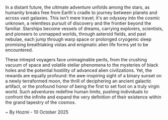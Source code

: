 
In a distant future, the ultimate adventure unfolds among the stars, as humanity breaks free from Earth's cradle to journey between planets and across vast galaxies. This isn't mere travel; it's an odyssey into the cosmic unknown, a relentless pursuit of discovery and the frontier beyond the familiar. Starships become vessels of dreams, carrying explorers, scientists, and pioneers to unmapped worlds, through asteroid fields, and past nebulae, each jump through warp space or prolonged cryogenic sleep promising breathtaking vistas and enigmatic alien life forms yet to be encountered.

These intrepid voyagers face unimaginable perils, from the crushing vacuum of space and volatile stellar phenomena to the mysteries of black holes and the potential hostility of advanced alien civilizations. Yet, the rewards are equally profound: the awe-inspiring sight of a binary sunset on a newly terraformed moon, the thrill of deciphering an ancient galactic artifact, or the profound honor of being the first to set foot on a truly virgin world. Such adventures redefine human limits, pushing individuals to confront the infinite and expand the very definition of their existence within the grand tapestry of the cosmos.

~ By Hozmi - 10 October 2025
